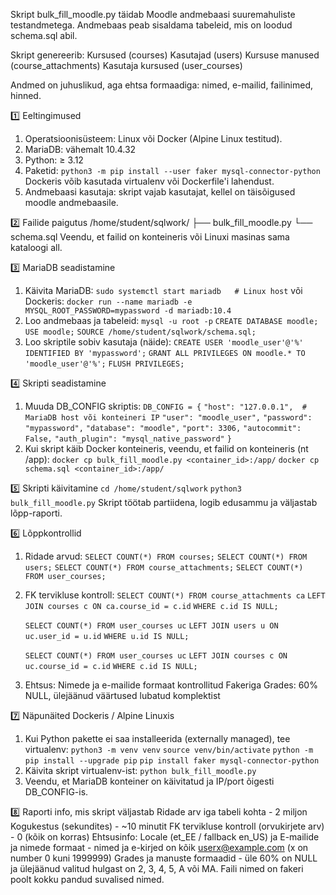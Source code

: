 Skript bulk_fill_moodle.py täidab Moodle andmebaasi suuremahuliste testandmetega.
Andmebaas peab sisaldama tabeleid, mis on loodud schema.sql abil.

Skript genereerib:
    Kursused (courses)
    Kasutajad (users)
    Kursuse manused (course_attachments)
    Kasutaja kursused (user_courses)

Andmed on juhuslikud, aga ehtsa formaadiga: nimed, e-mailid, failinimed, hinned.

1️⃣ Eeltingimused

1. Operatsioonisüsteem: Linux või Docker (Alpine Linux testitud).
2. MariaDB: vähemalt 10.4.32
3. Python: ≥ 3.12
4. Paketid: `python3 -m pip install --user faker mysql-connector-python`
   Dockeris võib kasutada virtualenv või Dockerfile'i lahendust.
5. Andmebaasi kasutaja: skript vajab kasutajat, kellel on täisõigused moodle andmebaasile.

2️⃣ Failide paigutus
/home/student/sqlwork/
├── bulk_fill_moodle.py
└── schema.sql
Veendu, et failid on konteineris või Linuxi masinas sama kataloogi all.

3️⃣ MariaDB seadistamine
1. Käivita MariaDB:
`sudo systemctl start mariadb   # Linux host`
või Dockeris: `docker run --name mariadb -e MYSQL_ROOT_PASSWORD=mypassword -d mariadb:10.4`
2. Loo andmebaas ja tabeleid:
    `mysql -u root -p`
    `CREATE DATABASE moodle;`
    `USE moodle;`
    `SOURCE /home/student/sqlwork/schema.sql;`
3. Loo skriptile sobiv kasutaja (näide):
    `CREATE USER 'moodle_user'@'%' IDENTIFIED BY 'mypassword';`
    `GRANT ALL PRIVILEGES ON moodle.* TO 'moodle_user'@'%';`
    `FLUSH PRIVILEGES;`

4️⃣ Skripti seadistamine
1. Muuda DB_CONFIG skriptis:
`DB_CONFIG = {`
    `"host": "127.0.0.1",  # MariaDB host või konteineri IP`
    `"user": "moodle_user",`
    `"password": "mypassword",`
    `"database": "moodle",`
    `"port": 3306,`
    `"autocommit": False,`
    `"auth_plugin": "mysql_native_password"`
`}`
2. Kui skript käib Docker konteineris, veendu, et failid on konteineris (nt /app):
    `docker cp bulk_fill_moodle.py <container_id>:/app/`
    `docker cp schema.sql <container_id>:/app/`

5️⃣ Skripti käivitamine
    `cd /home/student/sqlwork`
    `python3 bulk_fill_moodle.py`
Skript töötab partiidena, logib edusammu ja väljastab lõpp-raporti.

6️⃣ Lõppkontrollid
1. Ridade arvud:
    `SELECT COUNT(*) FROM courses;`
    `SELECT COUNT(*) FROM users;`
    `SELECT COUNT(*) FROM course_attachments;`
    `SELECT COUNT(*) FROM user_courses;`
2. FK tervikluse kontroll:
    `SELECT COUNT(*) FROM course_attachments ca`
    `LEFT JOIN courses c ON ca.course_id = c.id`
    `WHERE c.id IS NULL;`

    `SELECT COUNT(*) FROM user_courses uc`
    `LEFT JOIN users u ON uc.user_id = u.id`
    `WHERE u.id IS NULL;`

    `SELECT COUNT(*) FROM user_courses uc`
    `LEFT JOIN courses c ON uc.course_id = c.id`
    `WHERE c.id IS NULL;`
3. Ehtsus:
    Nimede ja e-mailide formaat kontrollitud Fakeriga
    Grades: 60% NULL, ülejäänud väärtused lubatud komplektist

7️⃣ Näpunäited Dockeris / Alpine Linuxis
1. Kui Python pakette ei saa installeerida (externally managed), tee virtualenv:
    `python3 -m venv venv`
    `source venv/bin/activate`
    `python -m pip install --upgrade pip`
    `pip install faker mysql-connector-python`
2. Käivita skript virtualenv-ist:
    `python bulk_fill_moodle.py`
3. Veendu, et MariaDB konteiner on käivitatud ja IP/port õigesti DB_CONFIG-is.

8️⃣ Raporti info, mis skript väljastab
    Ridade arv iga tabeli kohta - 2 miljon
    Kogukestus (sekundites) - ~10 minutit
    FK tervikluse kontroll (orvukirjete arv) - 0 (kõik on korras)
    Ehtsusinfo:
        Locale (et_EE / fallback en_US) ja E-mailide ja nimede formaat - nimed ja e-kirjed on kõik userx@example.com (x on number 0 kuni 1999999)
        Grades ja manuste formaadid - üle 60% on NULL ja ülejäänud valitud hulgast on 2, 3, 4, 5, A või MA. Faili nimed on fakeri poolt kokku pandud suvalised nimed.
